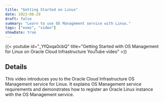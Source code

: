 ```yaml
---
title: "Getting Started on Linux"
date: 2023-08-29
draft: false
summary: "Learn to use OS Management service with Linux."
tags: ["osms", "video"]
showDate: true
---
```


{{< youtube id="_YfQxqa0cbQ" title="Getting Started with OS Management for Linux on Oracle Cloud Infrastructure YouTube video" >}}

## Details

This video introduces you to the Oracle Cloud Infrastructure OS Management service for Linux. It explains OS Management service requirements and demonstrates how to register an Oracle Linux instance with the OS Management service.
